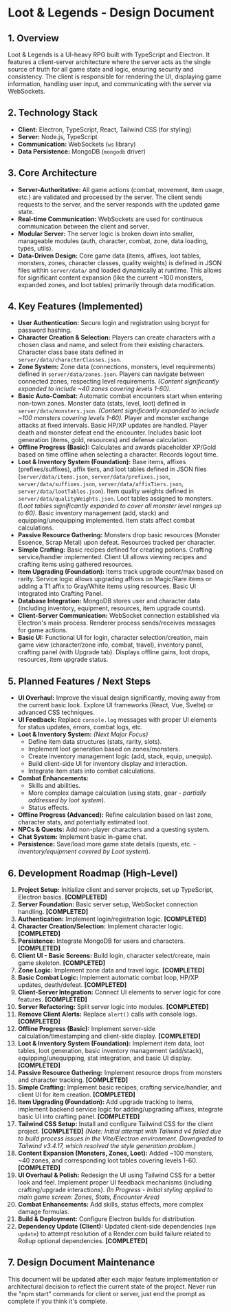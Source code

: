 # Loot & Legends - Design Document

## 1. Overview

Loot & Legends is a UI-heavy RPG built with TypeScript and Electron. It features a client-server architecture where the server acts as the single source of truth for all game state and logic, ensuring security and consistency. The client is responsible for rendering the UI, displaying game information, handling user input, and communicating with the server via WebSockets.

## 2. Technology Stack

*   **Client:** Electron, TypeScript, React, Tailwind CSS (for styling)
*   **Server:** Node.js, TypeScript
*   **Communication:** WebSockets (`ws` library)
*   **Data Persistence:** MongoDB (`mongodb` driver)

## 3. Core Architecture

*   **Server-Authoritative:** All game actions (combat, movement, item usage, etc.) are validated and processed by the server. The client sends requests to the server, and the server responds with the updated game state.
*   **Real-time Communication:** WebSockets are used for continuous communication between the client and server.
*   **Modular Server:** The server logic is broken down into smaller, manageable modules (auth, character, combat, zone, data loading, types, utils).
*   **Data-Driven Design:** Core game data (items, affixes, loot tables, monsters, zones, character classes, quality weights) is defined in JSON files within `server/data/` and loaded dynamically at runtime. This allows for significant content expansion (like the current ~100 monsters, expanded zones, and loot tables) primarily through data modification.

## 4. Key Features (Implemented)

*   **User Authentication:** Secure login and registration using bcrypt for password hashing.
*   **Character Creation & Selection:** Players can create characters with a chosen class and name, and select from their existing characters. Character class base stats defined in `server/data/characterClasses.json`.
*   **Zone System:** Zone data (connections, monsters, level requirements) defined in `server/data/zones.json`. Players can navigate between connected zones, respecting level requirements. *(Content significantly expanded to include ~40 zones covering levels 1-60).*
*   **Basic Auto-Combat:** Automatic combat encounters start when entering non-town zones. Monster data (stats, level, loot) defined in `server/data/monsters.json`. *(Content significantly expanded to include ~100 monsters covering levels 1-60).* Player and monster exchange attacks at fixed intervals. Basic HP/XP updates are handled. Player death and monster defeat end the encounter. Includes basic loot generation (items, gold, resources) and defense calculation.
*   **Offline Progress (Basic):** Calculates and awards placeholder XP/Gold based on time offline when selecting a character. Records logout time.
*   **Loot & Inventory System (Foundation):** Base items, affixes (prefixes/suffixes), affix tiers, and loot tables defined in JSON files (`server/data/items.json`, `server/data/prefixes.json`, `server/data/suffixes.json`, `server/data/affixTiers.json`, `server/data/lootTables.json`). Item quality weights defined in `server/data/qualityWeights.json`. Loot tables assigned to monsters. *(Loot tables significantly expanded to cover all monster level ranges up to 60).* Basic inventory management (add, stack) and equipping/unequipping implemented. Item stats affect combat calculations.
*   **Passive Resource Gathering:** Monsters drop basic resources (Monster Essence, Scrap Metal) upon defeat. Resources tracked per character.
*   **Simple Crafting:** Basic recipes defined for creating potions. Crafting service/handler implemented. Client UI allows viewing recipes and crafting items using gathered resources.
*   **Item Upgrading (Foundation):** Items track upgrade count/max based on rarity. Service logic allows upgrading affixes on Magic/Rare items or adding a T1 affix to Gray/White items using resources. Basic UI integrated into Crafting Panel.
*   **Database Integration:** MongoDB stores user and character data (including inventory, equipment, resources, item upgrade counts).
*   **Client-Server Communication:** WebSocket connection established via Electron's main process. Renderer process sends/receives messages for game actions.
*   **Basic UI:** Functional UI for login, character selection/creation, main game view (character/zone info, combat, travel), inventory panel, crafting panel (with Upgrade tab). Displays offline gains, loot drops, resources, item upgrade status.

## 5. Planned Features / Next Steps

*   **UI Overhaul:** Improve the visual design significantly, moving away from the current basic look. Explore UI frameworks (React, Vue, Svelte) or advanced CSS techniques.
*   **UI Feedback:** Replace `console.log` messages with proper UI elements for status updates, errors, combat logs, etc.
*   **Loot & Inventory System:** *(Next Major Focus)*
    *   Define item data structures (stats, rarity, slots).
    *   Implement loot generation based on zones/monsters.
    *   Create inventory management logic (add, stack, equip, unequip).
    *   Build client-side UI for inventory display and interaction.
    *   Integrate item stats into combat calculations.
*   **Combat Enhancements:**
    *   Skills and abilities.
    *   More complex damage calculation (using stats, gear - *partially addressed by loot system*).
    *   Status effects.
*   **Offline Progress (Advanced):** Refine calculation based on last zone, character stats, and potentially estimated loot.
*   **NPCs & Quests:** Add non-player characters and a questing system.
*   **Chat System:** Implement basic in-game chat.
*   **Persistence:** Save/load more game state details (quests, etc. - *inventory/equipment covered by Loot system*).

## 6. Development Roadmap (High-Level)

1.  **Project Setup:** Initialize client and server projects, set up TypeScript, Electron basics. **[COMPLETED]**
2.  **Server Foundation:** Basic server setup, WebSocket connection handling. **[COMPLETED]**
3.  **Authentication:** Implement login/registration logic. **[COMPLETED]**
4.  **Character Creation/Selection:** Implement character logic. **[COMPLETED]**
5.  **Persistence:** Integrate MongoDB for users and characters. **[COMPLETED]**
6.  **Client UI - Basic Screens:** Build login, character select/create, main game skeleton. **[COMPLETED]**
7.  **Zone Logic:** Implement zone data and travel logic. **[COMPLETED]**
8.  **Basic Combat Logic:** Implement automatic combat loop, HP/XP updates, death/defeat. **[COMPLETED]**
9.  **Client-Server Integration:** Connect UI elements to server logic for core features. **[COMPLETED]**
10. **Server Refactoring:** Split server logic into modules. **[COMPLETED]**
11. **Remove Client Alerts:** Replace `alert()` calls with console logs. **[COMPLETED]**
12. **Offline Progress (Basic):** Implement server-side calculation/timestamping and client-side display. **[COMPLETED]**
13. **Loot & Inventory System (Foundation):** Implement item data, loot tables, loot generation, basic inventory management (add/stack), equipping/unequipping, stat integration, and basic UI display. **[COMPLETED]**
14. **Passive Resource Gathering:** Implement resource drops from monsters and character tracking. **[COMPLETED]**
15. **Simple Crafting:** Implement basic recipes, crafting service/handler, and client UI for item creation. **[COMPLETED]**
16. **Item Upgrading (Foundation):** Add upgrade tracking to items, implement backend service logic for adding/upgrading affixes, integrate basic UI into crafting panel. **[COMPLETED]**
17. **Tailwind CSS Setup:** Install and configure Tailwind CSS for the client project. **[COMPLETED]** *(Note: Initial attempt with Tailwind v4 failed due to build process issues in the Vite/Electron environment. Downgraded to Tailwind v3.4.17, which resolved the style generation problem.)*
18. **Content Expansion (Monsters, Zones, Loot):** Added ~100 monsters, ~40 zones, and corresponding loot tables covering levels 1-60. **[COMPLETED]**
19. **UI Overhaul & Polish:** Redesign the UI using Tailwind CSS for a better look and feel. Implement proper UI feedback mechanisms (including crafting/upgrade interactions). *(In Progress - Initial styling applied to main game screen: Zones, Stats, Encounter Area)*
20. **Combat Enhancements:** Add skills, status effects, more complex damage formulas.
21. **Build & Deployment:** Configure Electron builds for distribution.
22. **Dependency Update (Client):** Updated client-side dependencies (`npm update`) to attempt resolution of a Render.com build failure related to Rollup optional dependencies. **[COMPLETED]**

## 7. Design Document Maintenance

This document will be updated after each major feature implementation or architectural decision to reflect the current state of the project.
Never run the "npm start" commands for client or server, just end the prompt as complete if you think it's complete.
